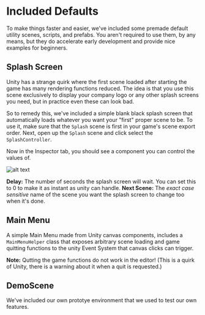 # Included Defaults
To make things faster and easier, we've included some premade default utility scenes, scripts, and prefabs. You aren't required to use them, by any means, but they do accelerate early development and provide nice examples for beginners.


## Splash Screen
Unity has a strange quirk where the first scene loaded after starting the game has many rendering functions reduced. The idea is that you use this scene exclusively to display your company logo or any other splash screens you need, but in practice even these can look bad.

So to remedy this, we've included a simple blank black splash screen that automatically loads whatever you want your "first" proper scene to be. To use it, make sure that the `Splash` scene is first in your game's scene export order. Next, open up the `Splash` scene and click select the `SplashController`.

Now in the Inspector tab, you should see a component you can control the values of. 

![alt text](../img/SplashControllerExample.png)

**Delay:** The number of seconds the splash screen will wait. You can set this to 0 to make it as instant as unity can handle.
**Next Scene:** The _exact_ *case sensitive* name of the scene you want the splash screen to change too when it's done.


## Main Menu
A simple Main Menu made from Unity canvas components, includes a `MainMenuHelper` class that exposes arbitrary scene loading and game quitting functions to the unity Event System that canvas clicks can trigger.

**Note:** Qutting the game functions do not work in the editor! (This is a quirk of Unity, there is a warning about it when a quit is requested.)

## DemoScene
We've included our own prototye environment that we used to test our own features.